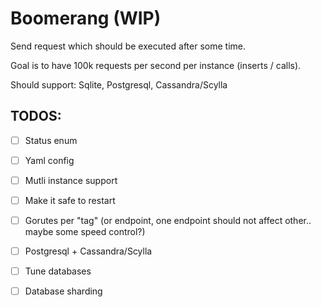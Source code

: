 # Boomerang (WIP)

Send request which should be executed after some time.

Goal is to have 100k requests per second per instance (inserts / calls).

Should support: Sqlite, Postgresql, Cassandra/Scylla

## TODOS:

- [ ] Status enum
- [ ] Yaml config
- [ ] Mutli instance support
- [ ] Make it safe to restart
- [ ] Gorutes per "tag" (or endpoint, one endpoint should not affect other.. maybe some speed control?)

- [ ] Postgresql + Cassandra/Scylla 
- [ ] Tune databases
- [ ] Database sharding
